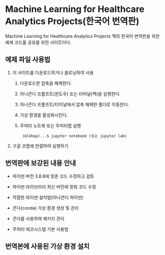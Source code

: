 # Machine Learning for Healthcare Analytics Projects(한국어 번역판)

Machine Learning for Healthcare Analytics Projects 책의 한국어 번역판을 위한 예제 코드를 공유를 위한 사이트이다.

## 예제 파일 사용법

1. 이 사이트를 다운로드하거나 클로닝하여 사용 

	1. 다운로드한 압축을 해제한다.
	2. 아나콘다 프롬프트(윈도우) 또는 터미널(맥)을 실행한다.
	3. 아나콘다 프롬프트/터미널에서 압축 해제한 폴더로 이동한다. 
	4. 가상 환경을 활성화시킨다. 
	5. 주피터 노트북 또는 주피터랩 실행
	
	        (ml4hap)...$ jupyter notebook (또는 jupyter lab)

2. 구글 코랩에 연결하여 실행하기 

## 번역판에 보강된 내용 안내 

- 파이썬 버전 3.8.6에 맞춘 코드 수정하고 검토 

- 파이썬 라이브러리 최신 버전에 맞춰 코드 수정 

- 적절한 파이썬 설치법(아나콘다 파이썬)

- 콘다(conda) 가상 환경 생성 및 관리 
  
- 콘다를 사용하여 패키지 관리 

- 주피터 에코시스템 기본 사용법 

## 번역본에 사용된 가상 환경 설치 

